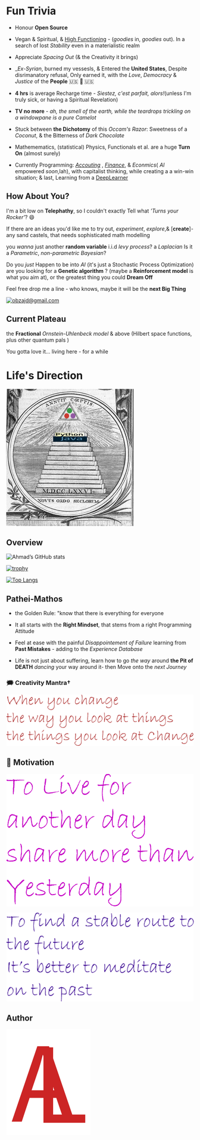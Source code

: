 # Fun Trivia

- Honour **Open Source**

- Vegan & Spiritual, & [High Functioning](https://www.med.or.jp/english/journal/pdf/2012_04/298_302.pdf)   - (_goodies_ in, _goodies_ out). In a search of lost _Stability_ even in a materialistic realm 

- Appreciate _Spacing Out_ (&  the Creativity it brings)

- __Ex-Syrian_, burned my vessesls, & Entered the **United States**, Despite disrimanatory refusal,
Only earned it,
with the _Love_, _Democracy_ & _Justice_ of the **People**  &#x1F1FA;&#x1F1F8; 🤠 🇺🇸

- **4 hrs** is average Recharge time - _Siestez, c'est parfait, alors!_(unless I'm truly sick, or having a Spiritual Revelation)

- **TV no more** -  _ah, the smell of the earth, while the teardrops trickling on a windowpane is a pure Camelot_

- Stuck between **the Dichotomy** of this _Occam's Razor_: Sweetness of a _Coconut_, & the Bitterness of _Dark Chocolate_

- Mathemematics, (statistical) Physics,  Functionals  et al. are a huge **Turn On** (almost surely)

- Currently Programming: [_Accouting_](https://github.com/adamwillisXanax/Thee-accountant) , [_Finance_](https://github.com/adamwillisXanax/SolvencyPredictor/blob/main/README.md), & _Econmics_( _AI_ empowered _soon_,lah),  with capitalist thinking, while creating a a win-win situation; & last,  Learning from a [DeepLearner](https://github.com/adamwillisXanax/DeepLearner)
## How About You?

I'm a bit low on **Telephathy**, so I couldn't exactly Tell what _'Turns your Rocker'_? 😄

If there are an ideas you'd like me to try out, _experiment_, _explore_,& [**create**]- any sand castels, that needs sophisticated math modelling

you _wanna_ just another **random variable** i.i.d
_levy process_?  a _Laplacian_
Is it a  _Parametric_, _non-parametric Bayesian_?

Do you _just_ Happen to be into _AI_ (it's just a Stochastic Process Optimization)
are you looking for a **Genetic algorithm** ?
(maybe a **Reinforcement model** is what you aim at), or the greatest thing you could **Dream Off**

Feel free drop me a line - who knows, maybe it will be the **next Big Thing**

[![obzajd@gmail.com](https://img.shields.io/badge/Gmail-D14836?style=for-the-badge&logo=gmail&logoColor=white)](mailto:obzajd@gmail.com)

## Current Plateau
the **Fractional** _Ornstein-Uhlenbeck model_  & above
(Hilbert space functions, plus other quantum pals )

You gotta love it... living here -  for a while

# Life's Direction

[![newJuliaOrder](Assets/newJuliaOrder.png)](Assets/newJuliaOrder.png)

## Overview
![Ahmad’s GitHub stats](https://github-readme-stats.vercel.app/api?username=adamwillisXanax&show_icons=true&theme)

[![trophy](https://github-profile-trophy.vercel.app/?username=adamwillisXanax)
](https://github-profile-trophy.vercel.app/?username=adamwillisXanax)


[![Top Langs](https://github-readme-stats.vercel.app/api/top-langs/?username=adamwillisXanax&hide=kotlin&layout=compact)](https://github-readme-stats.vercel.app/api/top-langs/?username=adamwillisXanax&hide=kotlin&layout=compact)


## Pathei-Mathos

- the Golden Rule: "know that there is everything for everyone

- It all starts with the __Right Mindset__, that stems from  a right Programming Attitude

- Feel at ease with the painful _Disappointement of Failure_
 learning from **Past Mistakes** - adding to the _Experience Database_

- Life is not just about suffering, learn how to go _the way_  around **the Pit of DEATH** _dancing_ your way around it- then Move onto the _next Journey_

### &#x1F5EF; Creativity Mantra†

[![quote1](Assets/quote1.png)](Assets/quote1.png)

## &#x1F31F; Motivation

[![quote2](Assets/quote2.png)](Assets/quote2.png)

[![quote3](Assets/quote3.png)](Assets/quote3.png)

## Author

[![Logo](Assets/logo.png)
](https://github.com/adamwillisXanax/adamwillisXanax)
